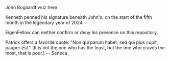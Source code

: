 John Bogaardt wuz here

Kenneth penned his signature beneath John's, on the start of the fifth month in the legendary year of 2024.

EigenFellow can neither confirm or deny his presence on this repository.

Patrick offers a favorite quote: "Non qui parum habet, sed qui plus cupit, pauper est." (It is not the one who has the least, but the one who craves the most, that is poor.)
-- Seneca
